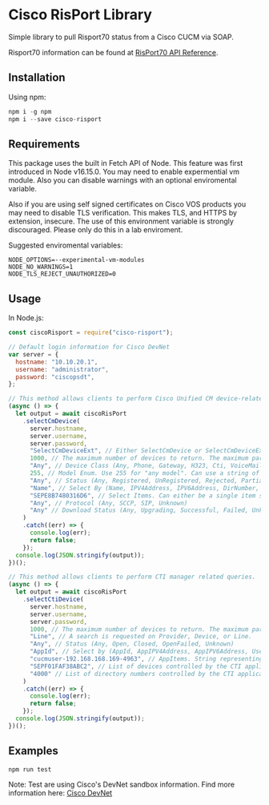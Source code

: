 # Cisco RisPort Library

Simple library to pull Risport70 status from a Cisco CUCM via SOAP.

Risport70 information can be found at
[RisPort70 API Reference](https://developer.cisco.com/docs/sxml/#!risport70-api-reference).

## Installation

Using npm:

```javascript
npm i -g npm
npm i --save cisco-risport
```

## Requirements

This package uses the built in Fetch API of Node. This feature was first introduced in Node v16.15.0. You may need to enable expermential vm module. Also you can disable warnings with an optional enviromental variable.

Also if you are using self signed certificates on Cisco VOS products you may need to disable TLS verification. This makes TLS, and HTTPS by extension, insecure. The use of this environment variable is strongly discouraged. Please only do this in a lab enviroment.

Suggested enviromental variables:

```env
NODE_OPTIONS=--experimental-vm-modules
NODE_NO_WARNINGS=1
NODE_TLS_REJECT_UNAUTHORIZED=0
```

## Usage

In Node.js:

```javascript
const ciscoRisport = require("cisco-risport");

// Default login information for Cisco DevNet
var server = {
  hostname: "10.10.20.1",
  username: "administrator",
  password: "ciscopsdt",
};

// This method allows clients to perform Cisco Unified CM device-related queries. 
(async () => {
  let output = await ciscoRisPort
    .selectCmDevice(
      server.hostname,
      server.username,
      server.password,
      "SelectCmDeviceExt", // Either SelectCmDevice or SelectCmDeviceExt
      1000, // The maximum number of devices to return. The maximum parameter value is 1000.
      "Any", // Device Class (Any, Phone, Gateway, H323, Cti, VoiceMail, MediaResources, HuntList, SIPTrunk, Unknown)
      255, // Model Enum. Use 255 for "any model". Can use a string of model name and it will convert it to the enum (Example "SIP Trunk").
      "Any", // Status (Any, Registered, UnRegistered, Rejected, PartiallyRegistered, Unknown)
      "Name", // Select By (Name, IPV4Address, IPV6Address, DirNumber, Description, SIPStatus)
      "SEPE8B7480316D6", // Select Items. Can either be a single item string or an array of items. May include names, IP addresses, or directory numbers or * to return wildcard matches.
      "Any", // Protocol (Any, SCCP, SIP, Unknown)
      "Any" // Download Status (Any, Upgrading, Successful, Failed, Unknown)
    )
    .catch((err) => {
      console.log(err);
      return false;
    });
  console.log(JSON.stringify(output));
})();

// This method allows clients to perform CTI manager related queries.
(async () => {
  let output = await ciscoRisPort
    .selectCtiDevice(
      server.hostname,
      server.username,
      server.password,
      1000, // The maximum number of devices to return. The maximum parameter value is 1000.
      "Line", // A search is requested on Provider, Device, or Line.
      "Any", // Status (Any, Open, Closed, OpenFailed, Unknown)
      "AppId", // Select by (AppId, AppIPV4Address, AppIPV6Address, UserId)
      "cucmuser-192.168.168.169-4963", // AppItems. String representing a unique CTI application connection defined by the Select by
      "SEPF01FAF38ABC2", // List of devices controlled by the CTI application(s).
      "4000" // List of directory numbers controlled by the CTI application(s). Note: DirNumber lookup only works if specifying "Line" in the soap:CtiMgrClass tag.
    )
    .catch((err) => {
      console.log(err);
      return false;
    });
  console.log(JSON.stringify(output));
})();
```

## Examples

```javascript
npm run test
```

Note: Test are using Cisco's DevNet sandbox information. Find more information here: [Cisco DevNet](https://devnetsandbox.cisco.com/)